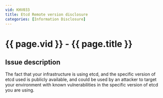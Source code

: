 ```yaml
---
vid: KHV033
title: Etcd Remote version disclosure
categories: [Information Disclosure]
---
```


# {{ page.vid }} - {{ page.title }}

## Issue description

The fact that your infrastructure is using etcd, and the specific version of etcd used is publicly available, and could be used by an attacker to target your environment with known vulnerabilities in the specific version of etcd you are using.

